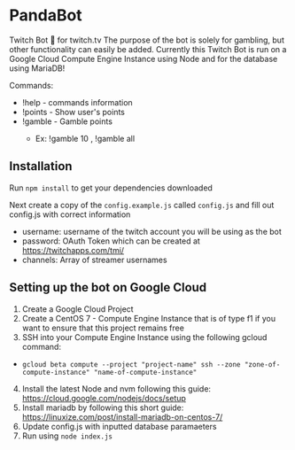 # PandaBot
Twitch Bot 🤖 for twitch.tv
The purpose of the bot is solely for gambling, but other functionality can easily be added. Currently this Twitch Bot is run on a Google Cloud Compute Engine Instance using Node and for the database using MariaDB! 

Commands:
* !help - commands information
* !points - Show user's points
* !gamble <Num Points OR all> - Gamble points
  * Ex: !gamble 10 , !gamble all

## Installation
Run `npm install` to get your dependencies downloaded

Next create a copy of the `config.example.js` called `config.js` and fill out config.js with correct information
* username: username of the twitch account you will be using as the bot
* password: OAuth Token which can be created at https://twitchapps.com/tmi/
* channels: Array of streamer usernames

## Setting up the bot on Google Cloud
1. Create a Google Cloud Project
2. Create a CentOS 7 - Compute Engine Instance that is of type f1 if you want to ensure that this project remains free
3. SSH into your Compute Engine Instance using the following gcloud command: 
  * `gcloud beta compute --project "project-name" ssh --zone "zone-of-compute-instance" "name-of-compute-instance"`
4. Install the latest Node and nvm following this guide: https://cloud.google.com/nodejs/docs/setup
4. Install mariadb by following this short guide: https://linuxize.com/post/install-mariadb-on-centos-7/
5. Update config.js with inputted database paramaeters
6. Run using `node index.js`
